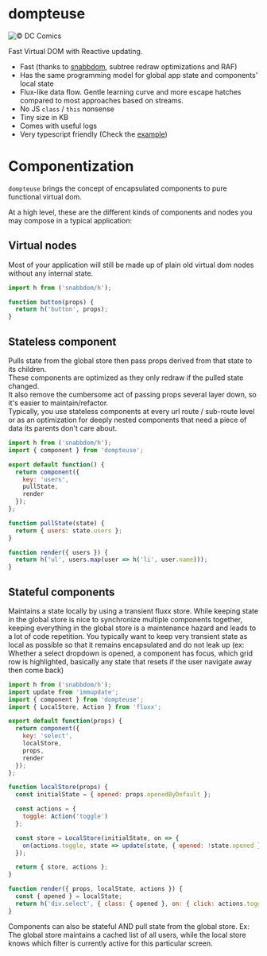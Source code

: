 # dompteuse

![© DC Comics](http://i171.photobucket.com/albums/u320/boubiyeah/Original_Catwoman_Design_zpsokgquwmu.jpg)

Fast Virtual DOM with Reactive updating.

- Fast (thanks to [snabbdom](https://github.com/paldepind/snabbdom), subtree redraw optimizations and RAF)
- Has the same programming model for global app state and components' local state
- Flux-like data flow. Gentle learning curve and more escape hatches compared to most approaches based on streams.
- No JS `class` / `this` nonsense
- Tiny size in KB
- Comes with useful logs
- Very typescript friendly (Check the [example](https://github.com/AlexGalays/dompteuse/tree/master/example/src))


# Componentization

`dompteuse` brings the concept of encapsulated components to pure functional virtual dom.  

At a high level, these are the different kinds of components and nodes you may compose in a typical application:  

## Virtual nodes
Most of your application will still be made up of plain old virtual dom nodes without any internal state.
```javascript
import h from ('snabbdom/h');

function button(props) {
  return h('button', props);
}
```

## Stateless component
Pulls state from the global store then pass props derived from that state to its children.  
These components are optimized as they only redraw if the pulled state changed.  
It also remove the cumbersome act of passing props several layer down, so it's easier to maintain/refactor.  
Typically, you use stateless components at every url route / sub-route level or as an optimization
for deeply nested components that need a piece of data its parents don't care about.


```javascript
import h from ('snabbdom/h');
import { component } from 'dompteuse';

export default function() {
  return component({
    key: 'users',
    pullState,
    render
  });
};

function pullState(state) {
  return { users: state.users };
}

function render({ users }) {
  return h('ul', users.map(user => h('li', user.name)));
}

```

## Stateful components
Maintains a state locally by using a transient fluxx store. While keeping state in the global store is nice
to synchronize multiple components together, keeping everything in the global store is a maintenance hazard and leads
to a lot of code repetition. You typically want to keep very transient state as local as possible so that it remains encapsulated and do not leak up (ex: Whether a select dropdown is opened, a component has focus, which grid row is highlighted, basically any state that resets if the user navigate away then come back)

```javascript
import h from ('snabbdom/h');
import update from 'immupdate';
import { component } from 'dompteuse';
import { LocalStore, Action } from 'fluxx';

export default function(props) {
  return component({
    key: 'select',
    localStore,
    props,
    render
  });
};

function localStore(props) {
  const initialState = { opened: props.openedByDefault };

  const actions = {
    toggle: Action('toggle')
  };

  const store = LocalStore(initialState, on => {
    on(actions.toggle, state => update(state, { opened: !state.opened }))
  });

  return { store, actions };
}

function render({ props, localState, actions }) {
  const { opened } = localState;
  return h('div.select', { class: { opened }, on: { click: actions.toggle } });
}

```

Components can also be stateful AND pull state from the global store. Ex: The global store maintains
a cached list of all users, while the local store knows which filter is currently active for this particular screen.
